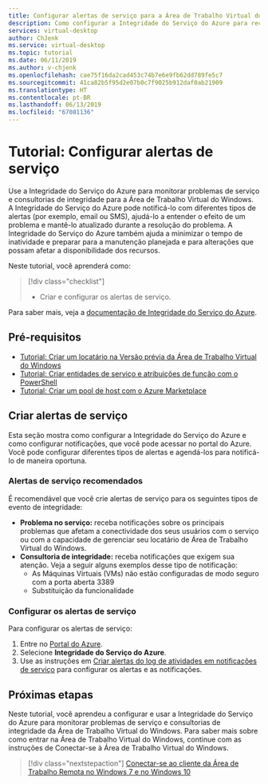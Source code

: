 ```yaml
---
title: Configurar alertas de serviço para a Área de Trabalho Virtual do Windows - Azure
description: Como configurar a Integridade do Serviço do Azure para receber notificações de serviço para a Área de Trabalho Virtual do Windows.
services: virtual-desktop
author: ChJenk
ms.service: virtual-desktop
ms.topic: tutorial
ms.date: 06/11/2019
ms.author: v-chjenk
ms.openlocfilehash: cae75f16da2cad453c74b7e6e9fb62dd789fe5c7
ms.sourcegitcommit: 41ca82b5f95d2e07b0c7f9025b912daf0ab21909
ms.translationtype: HT
ms.contentlocale: pt-BR
ms.lasthandoff: 06/13/2019
ms.locfileid: "67081136"
---
```

# <a name="tutorial-set-up-service-alerts"></a>Tutorial: Configurar alertas de serviço

Use a Integridade do Serviço do Azure para monitorar problemas de serviço e consultorias de integridade para a Área de Trabalho Virtual do Windows. A Integridade do Serviço do Azure pode notificá-lo com diferentes tipos de alertas (por exemplo, email ou SMS), ajudá-lo a entender o efeito de um problema e mantê-lo atualizado durante a resolução do problema. A Integridade do Serviço do Azure também ajuda a minimizar o tempo de inatividade e preparar para a manutenção planejada e para alterações que possam afetar a disponibilidade dos recursos.

Neste tutorial, você aprenderá como:

> [!div class="checklist"]
> * Criar e configurar os alertas de serviço.

Para saber mais, veja a [documentação de Integridade do Serviço do Azure](https://docs.microsoft.com/azure/service-health/).

## <a name="prerequisites"></a>Pré-requisitos

- [Tutorial: Criar um locatário na Versão prévia da Área de Trabalho Virtual do Windows](https://docs.microsoft.com/azure/virtual-desktop/tenant-setup-azure-active-directory)
- [Tutorial: Criar entidades de serviço e atribuições de função com o PowerShell](https://docs.microsoft.com/azure/virtual-desktop/create-service-principal-role-powershell)
- [Tutorial: Criar um pool de host com o Azure Marketplace](https://docs.microsoft.com/azure/virtual-desktop/create-host-pools-azure-marketplace)

## <a name="create-service-alerts"></a>Criar alertas de serviço

Esta seção mostra como configurar a Integridade do Serviço do Azure e como configurar notificações, que você pode acessar no portal do Azure. Você pode configurar diferentes tipos de alertas e agendá-los para notificá-lo de maneira oportuna.

### <a name="recommended-service-alerts"></a>Alertas de serviço recomendados

É recomendável que você crie alertas de serviço para os seguintes tipos de evento de integridade:

- **Problema no serviço:** receba notificações sobre os principais problemas que afetam a conectividade dos seus usuários com o serviço ou com a capacidade de gerenciar seu locatário de Área de Trabalho Virtual do Windows.
- **Consultoria de integridade:** receba notificações que exigem sua atenção. Veja a seguir alguns exemplos desse tipo de notificação:
    - As Máquinas Virtuais (VMs) não estão configuradas de modo seguro com a porta aberta 3389
    - Substituição da funcionalidade

### <a name="configure-service-alerts"></a>Configurar os alertas de serviço

Para configurar os alertas de serviço:

1. Entre no [Portal do Azure](https://portal.azure.com/).
2. Selecione **Integridade do Serviço do Azure**.
3. Use as instruções em [Criar alertas do log de atividades em notificações de serviço](https://docs.microsoft.com/azure/azure-monitor/platform/alerts-activity-log-service-notifications?toc=%2Fazure%2Fservice-health%2Ftoc.json#alert-and-new-action-group-using-azure-portal) para configurar os alertas e as notificações.

## <a name="next-steps"></a>Próximas etapas

Neste tutorial, você aprendeu a configurar e usar a Integridade do Serviço do Azure para monitorar problemas de serviço e consultorias de integridade da Área de Trabalho Virtual do Windows. Para saber mais sobre como entrar na Área de Trabalho Virtual do Windows, continue com as instruções de Conectar-se à Área de Trabalho Virtual do Windows.

> [!div class="nextstepaction"]
> [Conectar-se ao cliente da Área de Trabalho Remota no Windows 7 e no Windows 10](./connect-windows-7-and-10.md)
